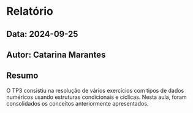 # Relatório
## Data: 2024-09-25
## Autor: Catarina Marantes

## Resumo

O TP3 consistiu na resolução de vários exercícios com tipos de dados numéricos usando estruturas condicionais e cíclicas. Nesta aula, foram consolidados os conceitos anteriormente apresentados.
